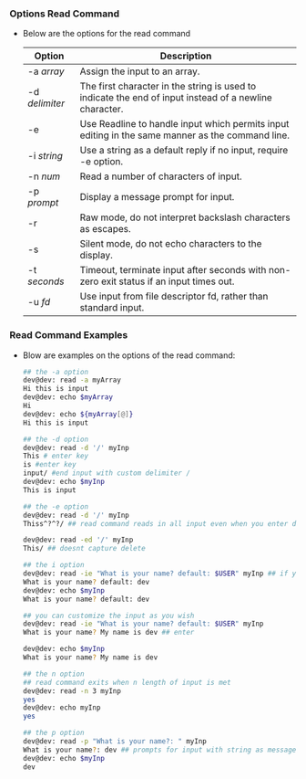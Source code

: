 ### Options Read Command
- Below are the options for the read command

    | Option | Description |
    | -------------------------------- | -------------------------------- |
    | -a <em>array</em> | Assign the input to an array.                   |
    | -d <em>delimiter</em>            | The first character in the string is used to indicate the end of input instead of a newline character.     |
    | -e                               | Use Readline to handle input which permits input editing in the same manner as the command line.                       |
    | -i <em>string</em>               | Use a string as a default reply if no input, require -e option.          |
    | -n <em>num</num>                 | Read a number of characters of input.                             |
    | -p <em>prompt</em>               | Display a message prompt for input.                             |
    | -r                               | Raw mode, do not interpret backslash characters as escapes.                           |
    | -s                               | Silent mode, do not echo characters to the display.                       |
    | -t <em>seconds</em>              | Timeout, terminate input after seconds with non-zero exit status if an input times out.                      |
    | -u <em>fd<em>                    | Use input from file descriptor fd, rather than standard input.        |
    

### Read Command Examples
 - Blow are examples on the options of the read command:

    ```bash
    ## the -a option
    dev@dev: read -a myArray
    Hi this is input
    dev@dev: echo $myArray
    Hi
    dev@dev: echo ${myArray[@]}
    Hi this is input

    ## the -d option
    dev@dev: read -d '/' myInp
    This # enter key
    is #enter key
    input/ #end input with custom delimiter /
    dev@dev: echo $myInp 
    This is input
    
    ## the -e option
    dev@dev: read -d '/' myInp
    Thiss^?^?/ ## read command reads in all input even when you enter delete, -e provides the ability edit 

    dev@dev: read -ed '/' myInp
    This/ ## doesnt capture delete 

    ## the i option
    dev@dev: read -ie "What is your name? default: $USER" myInp ## if you hit enter the value stored in myInp will be the string 
    What is your name? default: dev
    dev@dev: echo $myInp
    What is your name? default: dev

    ## you can customize the input as you wish
    dev@dev: read -ie "What is your name? default: $USER" myInp
    What is your name? My name is dev ## enter

    dev@dev: echo $myInp
    What is your name? My name is dev

    ## the n option
    ## read command exits when n length of input is met
    dev@dev: read -n 3 myInp
    yes
    dev@dev: echo myInp 
    yes 

    ## the p option
    dev@dev: read -p "What is your name?: " myInp
    What is your name?: dev ## prompts for input with string as message
    dev@dev: echo $myInp
    dev
    ```